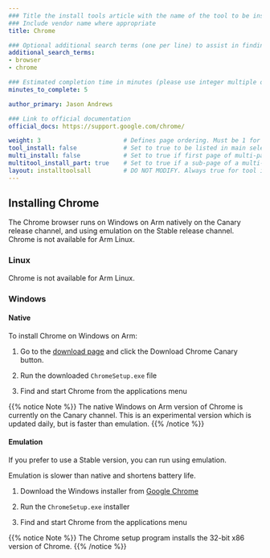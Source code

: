```yaml
---
### Title the install tools article with the name of the tool to be installed
### Include vendor name where appropriate
title: Chrome

### Optional additional search terms (one per line) to assist in finding the article
additional_search_terms:
- browser
- chrome

### Estimated completion time in minutes (please use integer multiple of 5)
minutes_to_complete: 5

author_primary: Jason Andrews

### Link to official documentation
official_docs: https://support.google.com/chrome/

weight: 3                       # Defines page ordering. Must be 1 for first (or only) page.
tool_install: false             # Set to true to be listed in main selection page, else false
multi_install: false            # Set to true if first page of multi-page article, else false
multitool_install_part: true    # Set to true if a sub-page of a multi-page article, else false
layout: installtoolsall         # DO NOT MODIFY. Always true for tool install articles
---
```


## Installing Chrome

The Chrome browser runs on Windows on Arm natively on the Canary release channel, and using emulation on the Stable release channel. Chrome is not available for Arm Linux. 

### Linux

Chrome is not available for Arm Linux. 

### Windows 

#### Native 

To install Chrome on Windows on Arm:

1. Go to the [download page](https://www.google.com/chrome/canary/?platform=win_arm64) and click the Download Chrome Canary button.

2. Run the downloaded `ChromeSetup.exe` file 

3. Find and start Chrome from the applications menu

{{% notice Note %}}
The native Windows on Arm version of Chrome is currently on the Canary channel. This is an experimental version which is updated daily, but is faster than emulation.
{{% /notice %}}

#### Emulation

If you prefer to use a Stable version, you can run using emulation. 

Emulation is slower than native and shortens battery life.

1. Download the Windows installer from [Google Chrome](https://www.google.com/chrome/)

2. Run the `ChromeSetup.exe` installer 

3. Find and start Chrome from the applications menu 

{{% notice Note %}}
The Chrome setup program installs the 32-bit x86 version of Chrome.
{{% /notice %}}

